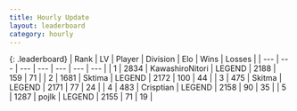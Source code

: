 ```yaml
---
title: Hourly Update
layout: leaderboard
category: hourly
---
```


{: .leaderboard}
| Rank | LV | Player | Division | Elo | Wins | Losses |
| --- | --- | --- | --- | --- | --- | --- |
| <span data-change="0">1</span> | 2834 | <span title="ID: 164871">KawashiroNitori</span> | LEGEND | <span data-change="5">2188</span> | <span data-change="1">159</span> | <span data-change="0">71</span> |
| <span data-change="0">2</span> | 1681 | <span title="ID: 353063">Sktima</span> | LEGEND | <span data-change="0">2172</span> | <span data-change="0">100</span> | <span data-change="0">44</span> |
| <span data-change="0">3</span> | 475 | <span title="ID: 402846">Skitma</span> | LEGEND | <span data-change="0">2171</span> | <span data-change="0">77</span> | <span data-change="0">24</span> |
| <span data-change="0">4</span> | 483 | <span title="ID: 665674">Crisptian</span> | LEGEND | <span data-change="0">2158</span> | <span data-change="0">90</span> | <span data-change="0">35</span> |
| <span data-change="0">5</span> | 1287 | <span title="ID: 4783">pojlk</span> | LEGEND | <span data-change="0">2155</span> | <span data-change="0">71</span> | <span data-change="0">19</span> |